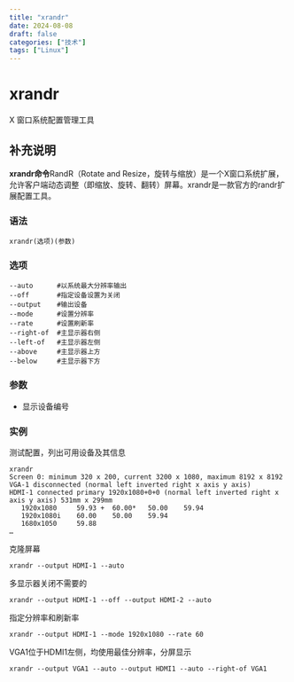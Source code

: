 ```yaml
---
title: "xrandr"
date: 2024-08-08
draft: false
categories: ["技术"]
tags: ["Linux"]
---
```

xrandr
===

X 窗口系统配置管理工具

## 补充说明

**xrandr命令**RandR（Rotate and Resize，旋转与缩放）是一个X窗口系统扩展，允许客户端动态调整（即缩放、旋转、翻转）屏幕。xrandr是一款官方的randr扩展配置工具。

### 语法

```shell
xrandr(选项)(参数)
```

### 选项

```shell
--auto      #以系统最大分辨率输出
--off       #指定设备设置为关闭
--output    #输出设备
--mode      #设置分辨率
--rate      #设置刷新率
--right-of  #主显示器右侧
--left-of   #主显示器左侧
--above     #主显示器上方
--below     #主显示器下方
```

### 参数

* 显示设备编号

### 实例

测试配置，列出可用设备及其信息

```shell
xrandr
Screen 0: minimum 320 x 200, current 3200 x 1080, maximum 8192 x 8192
VGA-1 disconnected (normal left inverted right x axis y axis)
HDMI-1 connected primary 1920x1080+0+0 (normal left inverted right x axis y axis) 531mm x 299mm
   1920x1080     59.93 +  60.00*   50.00    59.94  
   1920x1080i    60.00    50.00    59.94  
   1680x1050     59.88  
…
```

克隆屏幕

```shell
xrandr --output HDMI-1 --auto
```

多显示器关闭不需要的

```shell
xrandr --output HDMI-1 --off --output HDMI-2 --auto
```

指定分辨率和刷新率

```shell
xrandr --output HDMI-1 --mode 1920x1080 --rate 60
```

VGA1位于HDMI1左侧，均使用最佳分辨率，分屏显示

```shell
xrandr --output VGA1 --auto --output HDMI1 --auto --right-of VGA1
```